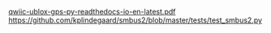 [qwiic-ublox-gps-py-readthedocs-io-en-latest.pdf](https://github.com/Fernandezaginer/gps-dash/files/15436871/qwiic-ublox-gps-py-readthedocs-io-en-latest.pdf)
https://github.com/kplindegaard/smbus2/blob/master/tests/test_smbus2.py
